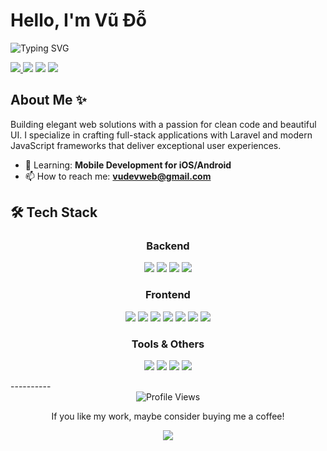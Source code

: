 
# Hello, I'm Vũ Đỗ

<div align="left"> <img src="https://readme-typing-svg.herokuapp.com?font=Geist+Mono&size=32&duration=3000&pause=1000&color=0366D6&center=false&vCenter=true&width=650&lines=Full-Stack+Web+Developer;Laravel+%2B+React+%2B+Vue+Enthusiast;UI%2FUX+Designer;Code+Craftsman" alt="Typing SVG" /> </div> 
<p align="left"> 
	<a href="https://vudovn.tech">
		<img src="https://img.shields.io/badge/Website-3b5998?style=for-the-badge&logo=google-chrome&logoColor=white" />
	</a> 
	<a href="https://linkedin.com/in/vudovn/"><img src="https://img.shields.io/badge/-LinkedIn-0e76a8?style=for-the-badge&logo=Linkedin&logoColor=white" /></a> <a href="https://youtube.com/@vudovn"><img src="https://img.shields.io/badge/YouTube-FF0000?style=for-the-badge&logo=youtube&logoColor=white" /></a> <a href="https://facebook.com/vudovn.354"><img src="https://img.shields.io/badge/Facebook-3D82ED?style=for-the-badge&logo=facebook&logoColor=white" /></a> </p>

## About Me ✨

Building elegant web solutions with a passion for clean code and beautiful UI. I specialize in crafting full-stack applications with Laravel and modern JavaScript frameworks that deliver exceptional user experiences.

-   🌱 Learning: **Mobile Development for iOS/Android**
-   📫 How to reach me: **vudevweb@gmail.com**

## 🛠️ Tech Stack

<div align="center">

### Backend

<p> <img src="https://img.shields.io/badge/PHP-777BB4?style=for-the-badge&logo=php&logoColor=white" /> <img src="https://img.shields.io/badge/Laravel-FF2D20?style=for-the-badge&logo=laravel&logoColor=white" /> <img src="https://img.shields.io/badge/MySQL-4479A1?style=for-the-badge&logo=mysql&logoColor=white" /> <img src="https://img.shields.io/badge/PostgreSQL-336791?style=for-the-badge&logo=postgresql&logoColor=white" /> </p>

### Frontend

<p> <img src="https://img.shields.io/badge/JavaScript-F7DF1E?style=for-the-badge&logo=javascript&logoColor=black" /> <img src="https://img.shields.io/badge/TypeScript-3178C6?style=for-the-badge&logo=typescript&logoColor=white" /> <img src="https://img.shields.io/badge/React-61DAFB?style=for-the-badge&logo=react&logoColor=black" /> <img src="https://img.shields.io/badge/Vue.js-4FC08D?style=for-the-badge&logo=vue.js&logoColor=white" /> <img src="https://img.shields.io/badge/HTML5-E34F26?style=for-the-badge&logo=html5&logoColor=white" /> <img src="https://img.shields.io/badge/CSS3-1572B6?style=for-the-badge&logo=css3&logoColor=white" /> <img src="https://img.shields.io/badge/Tailwind_CSS-38B2AC?style=for-the-badge&logo=tailwind-css&logoColor=white" /> </p>

### Tools & Others

<p> <img src="https://img.shields.io/badge/Git-F05032?style=for-the-badge&logo=git&logoColor=white" /> <img src="https://img.shields.io/badge/Docker-2496ED?style=for-the-badge&logo=docker&logoColor=white" /> <img src="https://img.shields.io/badge/Figma-F24E1E?style=for-the-badge&logo=figma&logoColor=white" /> <img src="https://img.shields.io/badge/VS_Code-007ACC?style=for-the-badge&logo=visual-studio-code&logoColor=white" /> </p> </div>
----------

<div align="center"> <img src="https://komarev.com/ghpvc/?username=yourusername&color=0e75b6&style=flat-square" alt="Profile Views" /> <p>If you like my work, maybe consider buying me a coffee!</p> <a href="https://www.buymeacoffee.com/glennraya"><img src="https://img.shields.io/badge/Buy_Me_A_Coffee-FFDD00?style=for-the-badge&logo=buy-me-a-coffee&logoColor=black" /></a> </div>
